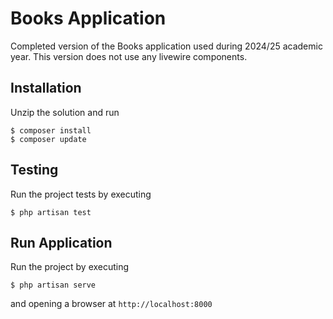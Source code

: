 # Books Application

Completed version of the Books application used during 2024/25 academic year. This version does not use any livewire components.

## Installation

Unzip the solution and run

```
$ composer install
$ composer update
```

## Testing

Run the project tests by executing

```
$ php artisan test
```

## Run Application

Run the project by executing

```
$ php artisan serve
```

and opening a browser at `http://localhost:8000`
